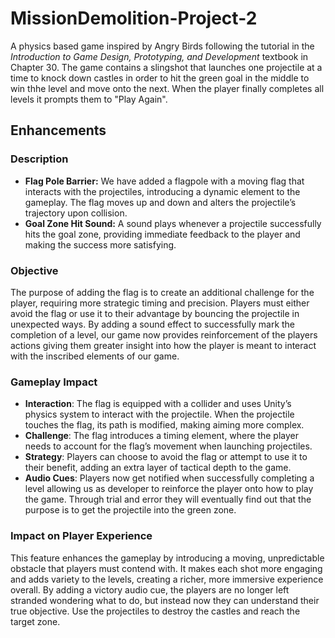 # MissionDemolition-Project-2
A physics based game inspired by Angry Birds following the tutorial in the *Introduction to Game Design, Prototyping, and Development* textbook in Chapter 30. The game contains a slingshot that launches one projectile at a time to knock down castles in order to hit the green goal in the middle to win thhe level and move onto the next. When the player finally completes all levels it prompts them to "Play Again".

## Enhancements

### Description
- **Flag Pole Barrier:** We have added a flagpole with a moving flag that interacts with the projectiles, introducing a dynamic element to the gameplay. The flag moves up and down and alters the projectile’s trajectory upon collision.
- **Goal Zone Hit Sound:** A sound plays whenever a projectile successfully hits the goal zone, providing immediate feedback to the player and making the success more satisfying.

### Objective
The purpose of adding the flag is to create an additional challenge for the player, requiring more strategic timing and precision. Players must either avoid the flag or use it to their advantage by bouncing the projectile in unexpected ways. By adding a sound effect to successfully mark the completion of a level, our game now provides reinforcement of the players actions giving them greater insight into how the player is meant to interact with the inscribed elements of our game.

### Gameplay Impact
- **Interaction**: The flag is equipped with a collider and uses Unity’s physics system to interact with the projectile. When the projectile touches the flag, its path is modified, making aiming more complex.
- **Challenge**: The flag introduces a timing element, where the player needs to account for the flag’s movement when launching projectiles.
- **Strategy**: Players can choose to avoid the flag or attempt to use it to their benefit, adding an extra layer of tactical depth to the game.
- **Audio Cues**: Players now get notified when successfully completing a level allowing us as developer to reinforce the player onto how to play the game. Through trial and error they will eventually find out that the purpose is to get the projectile into the green zone.

### Impact on Player Experience
This feature enhances the gameplay by introducing a moving, unpredictable obstacle that players must contend with. It makes each shot more engaging and adds variety to the levels, creating a richer, more immersive experience overall. By adding a victory audio cue, the players are no longer left stranded wondering what to do, but instead now they can understand their true objective. Use the projectiles to destroy the castles and reach the target zone.

 
